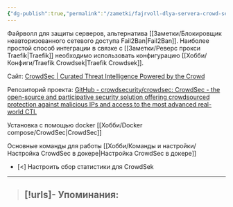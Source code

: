 ```yaml
---
{"dg-publish":true,"permalink":"/zametki/fajrvoll-dlya-servera-crowd-sec/","created":"2024-07-31 22:40"}
---
```


Файрволл для защиты серверов, альтернатива [[Заметки/Блокировщик неавторизованного сетевого доступа Fail2Ban\|Fail2Ban]]. Наиболее простой способ интеграции в связке с [[Заметки/Реверс прокси Traefik\|Traefik]] необходимо использовать конфигурацию [[Хобби/Конфиги/Traefik Crowdsek\|Traefik Crowdsek]].

Сайт:  [CrowdSec | Curated Threat Intelligence Powered by the Crowd](https://www.crowdsec.net/)

Репозиторий проекта: [GitHub - crowdsecurity/crowdsec: CrowdSec - the open-source and participative security solution offering crowdsourced protection against malicious IPs and access to the most advanced real-world CTI.](https://github.com/crowdsecurity/crowdsec)

Установка с помощью docker [[Хобби/Docker compose/CrowdSec\|CrowdSec]]

Основные команды для работы [[Хобби/Команды и настройки/Настройка CrowdSec в докере\|Настройка CrowdSec в докере]]

- [<] Настроить сбор статистики для CrowdSek 

---
> [!urls]- Упоминания:
>  - 

